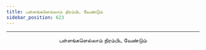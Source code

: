 ```yaml
---
title: பள்ளங்களெல்லாம் நிரம்பிட வேண்டும்
sidebar_position: 623
---
```


---
<center>
பள்ளங்களெல்லாம் நிரம்பிட வேண்டும்
</center>
